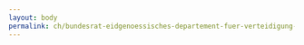 ```yaml
---
layout: body
permalink: ch/bundesrat-eidgenoessisches-departement-fuer-verteidigung-bevoelkerungsschutz-und-sport-armasuisse-vbs-armasuisse-ressourcen-und-support-finanzen-rechnungswesen-rw-kasse-und-reisedienst-k-rd/
---
```


